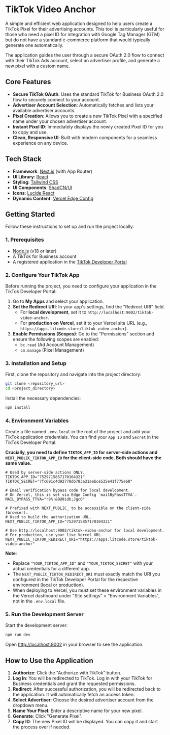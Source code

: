 
# TikTok Video Anchor

A simple and efficient web application designed to help users create a TikTok Pixel for their advertising accounts. This tool is particularly useful for those who need a pixel ID for integration with Google Tag Manager (GTM) but do not have a standard e-commerce platform that would typically generate one automatically.

The application guides the user through a secure OAuth 2.0 flow to connect with their TikTok Ads account, select an advertiser profile, and generate a new pixel with a custom name.

## Core Features

- **Secure TikTok OAuth**: Uses the standard TikTok for Business OAuth 2.0 flow to securely connect to your account.
- **Advertiser Account Selection**: Automatically fetches and lists your available advertiser accounts.
- **Pixel Creation**: Allows you to create a new TikTok Pixel with a specified name under your chosen advertiser account.
- **Instant Pixel ID**: Immediately displays the newly created Pixel ID for you to copy and use.
- **Clean, Responsive UI**: Built with modern components for a seamless experience on any device.

## Tech Stack

- **Framework**: [Next.js](https://nextjs.org/) (with App Router)
- **UI Library**: [React](https://react.dev/)
- **Styling**: [Tailwind CSS](https://tailwindcss.com/)
- **UI Components**: [ShadCN/UI](https://ui.shadcn.com/)
- **Icons**: [Lucide React](https://lucide.dev/)
- **Dynamic Content**: [Vercel Edge Config](https://vercel.com/docs/storage/edge-config)

## Getting Started

Follow these instructions to set up and run the project locally.

### 1. Prerequisites

- [Node.js](https://nodejs.org/) (v18 or later)
- A TikTok for Business account
- A registered application in the [TikTok Developer Portal](https://business-api.tiktok.com/portal/)

### 2. Configure Your TikTok App

Before running the project, you need to configure your application in the TikTok Developer Portal:

1.  Go to **My Apps** and select your application.
2.  **Set the Redirect URI**: In your app's settings, find the "Redirect URI" field. 
    - For **local development**, set it to `http://localhost:9002/tiktok-video-anchor`.
    - For **production on Vercel**, set it to your Vercel site URL (e.g., `https://apps.litcode.store/tiktok-video-anchor`).
3.  **Enable Permissions (Scopes)**: Go to the "Permissions" section and ensure the following scopes are enabled:
    *   `bc.read` (Ad Account Management)
    *   `cm.manage` (Pixel Management)

### 3. Installation and Setup

First, clone the repository and navigate into the project directory:

```bash
git clone <repository_url>
cd <project_directory>
```

Install the necessary dependencies:

```bash
npm install
```

### 4. Environment Variables

Create a file named `.env.local` in the root of the project and add your TikTok application credentials. You can find your `App ID` and `Secret` in the TikTok Developer Portal.

**Crucially, you need to define `TIKTOK_APP_ID` for server-side actions and `NEXT_PUBLIC_TIKTOK_APP_ID` for the client-side code. Both should have the same value.**

```env
# Used by server-side actions ONLY.
TIKTOK_APP_ID="7529715857170104321"
TIKTOK_SECRET="7fc691c4d92778db783a31aebce535e41f775e68"

# Email verification bypass code for local development.
# On Vercel, this is set via Edge Config `mailByPassTTVA`.
MAIL_BYPASS_TTVA="r8%!&9@9idb;JgcO"

# Prefixed with NEXT_PUBLIC_ to be accessible on the client-side (browser).
# Used to build the authorization URL.
NEXT_PUBLIC_TIKTOK_APP_ID="7529715857170104321"

# Use http://localhost:9002/tiktok-video-anchor for local development.
# For production, use your live Vercel URL.
NEXT_PUBLIC_TIKTOK_REDIRECT_URI="https://apps.litcode.store/tiktok-video-anchor"
```

**Note**:
- Replace `"YOUR_TIKTOK_APP_ID"` and `"YOUR_TIKTOK_SECRET"` with your actual credentials for a different app.
- The `NEXT_PUBLIC_TIKTOK_REDIRECT_URI` must exactly match the URI you configured in the TikTok Developer Portal for the respective environment (local or production).
- When deploying to Vercel, you must set these environment variables in the Vercel dashboard under "Site settings" > "Environment Variables", not in the `.env.local` file.

### 5. Run the Development Server

Start the development server:

```bash
npm run dev
```

Open [http://localhost:9002](http://localhost:9002) in your browser to see the application.

## How to Use the Application

1.  **Authorize**: Click the "Authorize with TikTok" button.
2.  **Log In**: You will be redirected to TikTok. Log in with your TikTok for Business credentials and grant the requested permissions.
3.  **Redirect**: After successful authorization, you will be redirected back to the application. It will automatically fetch an access token.
4.  **Select Advertiser**: Choose the desired advertiser account from the dropdown menu.
5.  **Name Your Pixel**: Enter a descriptive name for your new pixel.
6.  **Generate**: Click "Generate Pixel".
7.  **Copy ID**: The new Pixel ID will be displayed. You can copy it and start the process over if needed.
